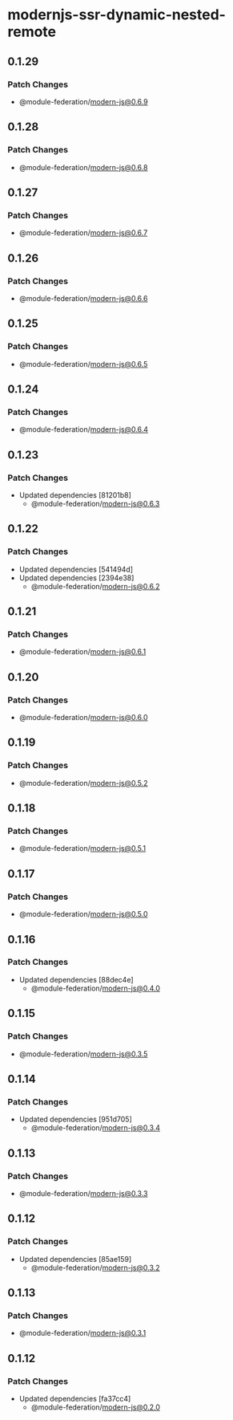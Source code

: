 # modernjs-ssr-dynamic-nested-remote

## 0.1.29

### Patch Changes

- @module-federation/modern-js@0.6.9

## 0.1.28

### Patch Changes

- @module-federation/modern-js@0.6.8

## 0.1.27

### Patch Changes

- @module-federation/modern-js@0.6.7

## 0.1.26

### Patch Changes

- @module-federation/modern-js@0.6.6

## 0.1.25

### Patch Changes

- @module-federation/modern-js@0.6.5

## 0.1.24

### Patch Changes

- @module-federation/modern-js@0.6.4

## 0.1.23

### Patch Changes

- Updated dependencies [81201b8]
  - @module-federation/modern-js@0.6.3

## 0.1.22

### Patch Changes

- Updated dependencies [541494d]
- Updated dependencies [2394e38]
  - @module-federation/modern-js@0.6.2

## 0.1.21

### Patch Changes

- @module-federation/modern-js@0.6.1

## 0.1.20

### Patch Changes

- @module-federation/modern-js@0.6.0

## 0.1.19

### Patch Changes

- @module-federation/modern-js@0.5.2

## 0.1.18

### Patch Changes

- @module-federation/modern-js@0.5.1

## 0.1.17

### Patch Changes

- @module-federation/modern-js@0.5.0

## 0.1.16

### Patch Changes

- Updated dependencies [88dec4e]
  - @module-federation/modern-js@0.4.0

## 0.1.15

### Patch Changes

- @module-federation/modern-js@0.3.5

## 0.1.14

### Patch Changes

- Updated dependencies [951d705]
  - @module-federation/modern-js@0.3.4

## 0.1.13

### Patch Changes

- @module-federation/modern-js@0.3.3

## 0.1.12

### Patch Changes

- Updated dependencies [85ae159]
  - @module-federation/modern-js@0.3.2

## 0.1.13

### Patch Changes

- @module-federation/modern-js@0.3.1

## 0.1.12

### Patch Changes

- Updated dependencies [fa37cc4]
  - @module-federation/modern-js@0.2.0
